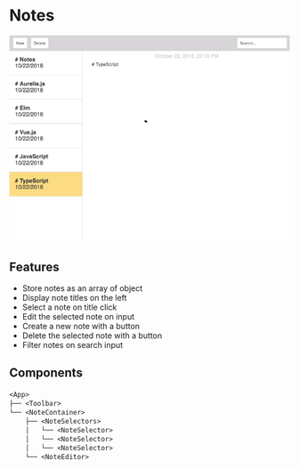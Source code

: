 # Notes

![](screenshot.png)

## Features

- Store notes as an array of object
- Display note titles on the left
- Select a note on title click
- Edit the selected note on input
- Create a new note with a button
- Delete the selected note with a button
- Filter notes on search input

## Components

```
<App>
├── <Toolbar>
└── <NoteContainer>
    ├── <NoteSelectors>
    │   └── <NoteSelector>
    │   └── <NoteSelector>
    │   └── <NoteSelector>
    └── <NoteEditor>
```
